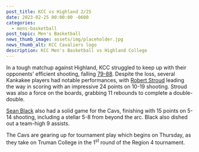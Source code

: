 ```yaml
---
post_title: KCC vs Highland 2/25
date: 2023-02-25 00:00:00 -0600
categories:
  - mens-basketball
post_topic: Men's Basketball
news_thumb_image: assets/img/placeholder.jpg
news_thumb_alt: KCC Cavaliers logo
description: KCC Men's Basketball vs Highland College
---
```

<div><p>In a tough matchup against Highland, KCC struggled to keep up with their opponents' efficient shooting, falling <a target="_blank" rel="noopener noreferrer" href="https://www.njcaa.org/sports/mbkb/2022-23/div1/boxscores/20230225_yldf.xml?view=boxscore">79-88</a>. Despite the loss, several Kankakee players had notable performances, with <a target="_blank" rel="noopener noreferrer" href="https://athletics.kcc.edu/mens-basketball/roster/">Robert Stroud</a> leading the way in scoring with an impressive 24 points on 10-19 shooting. Stroud was also a force on the boards, grabbing 11 rebounds to complete a double-double.</p><p><a target="_blank" rel="noopener noreferrer" href="https://athletics.kcc.edu/mens-basketball/roster/">Sean Black</a> also had a solid game for the Cavs, finishing with 15 points on 5-14 shooting, including a stellar 5-8 from beyond the arc. Black also dished out a team-high 9 assists.</p><p>The Cavs are gearing up for tournament play which begins on Thursday, as they take on Truman College in the 1<sup>st</sup> round of the Region 4 tournament.</p></div>
